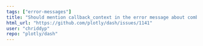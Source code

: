 ```yaml
---
tags: ["error-messages"]
title: "Should mention callback_context in the error message about combining multiple outputs into a single callback"
html_url: "https://github.com/plotly/dash/issues/1141"
user: "chriddyp"
repo: "plotly/dash"
---
```


